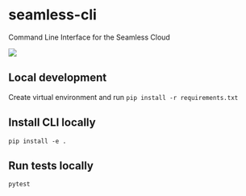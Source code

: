 # seamless-cli
Command Line Interface for the Seamless Cloud

![](https://github.com/seamless-io/seamless-cli/workflows/Python%20package/badge.svg)

## Local development
Create virtual environment and run
```pip install -r requirements.txt```

## Install CLI locally
```pip install -e .```

## Run tests locally
```pytest```

